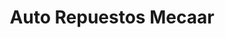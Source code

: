 ---
title: "Auto Repuestos Mecaar"
url: /san-pedro-sula/auto-repuestos-mecaar/
shop: piezas de automóviles
---